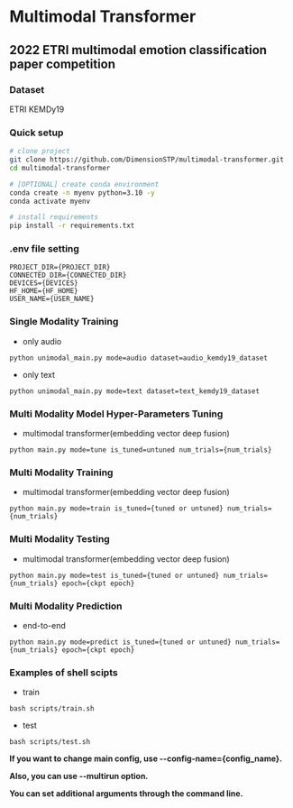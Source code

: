 # Multimodal Transformer

## 2022 ETRI multimodal emotion classification paper competition

### Dataset
ETRI KEMDy19

### Quick setup

```bash
# clone project
git clone https://github.com/DimensionSTP/multimodal-transformer.git
cd multimodal-transformer

# [OPTIONAL] create conda environment
conda create -n myenv python=3.10 -y
conda activate myenv

# install requirements
pip install -r requirements.txt
```

### .env file setting
```shell
PROJECT_DIR={PROJECT_DIR}
CONNECTED_DIR={CONNECTED_DIR}
DEVICES={DEVICES}
HF_HOME={HF_HOME}
USER_NAME={USER_NAME}
```

### Single Modality Training

* only audio
```shell
python unimodal_main.py mode=audio dataset=audio_kemdy19_dataset
```

* only text
```shell
python unimodal_main.py mode=text dataset=text_kemdy19_dataset
```

### Multi Modality Model Hyper-Parameters Tuning

* multimodal transformer(embedding vector deep fusion)
```shell
python main.py mode=tune is_tuned=untuned num_trials={num_trials}
```

### Multi Modality Training

* multimodal transformer(embedding vector deep fusion)
```shell
python main.py mode=train is_tuned={tuned or untuned} num_trials={num_trials}
```

### Multi Modality Testing

* multimodal transformer(embedding vector deep fusion)
```shell
python main.py mode=test is_tuned={tuned or untuned} num_trials={num_trials} epoch={ckpt epoch}
```

### Multi Modality Prediction

* end-to-end
```shell
python main.py mode=predict is_tuned={tuned or untuned} num_trials={num_trials} epoch={ckpt epoch}
```

### Examples of shell scipts

* train
```shell
bash scripts/train.sh
```

* test
```shell
bash scripts/test.sh
```


__If you want to change main config, use --config-name={config_name}.__

__Also, you can use --multirun option.__

__You can set additional arguments through the command line.__